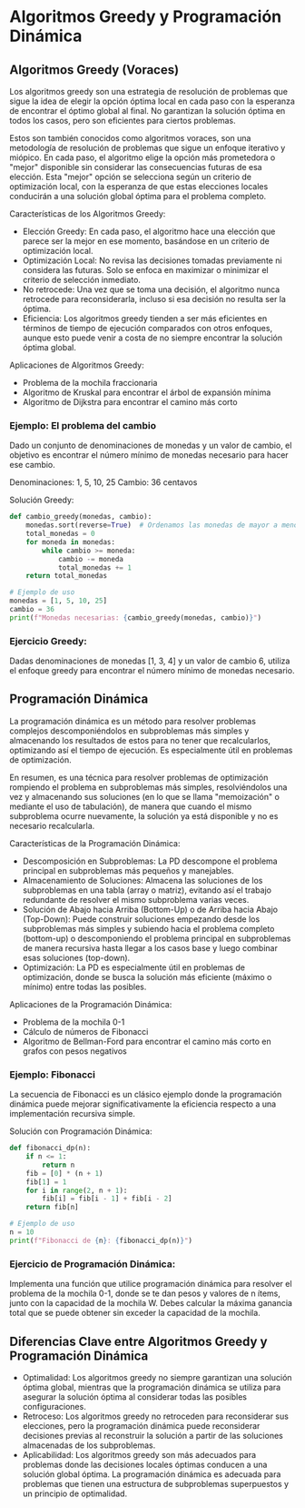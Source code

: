 # Algoritmos Greedy y Programación Dinámica

## Algoritmos Greedy (Voraces)

Los algoritmos greedy son una estrategia de resolución de problemas que sigue la idea de elegir la opción óptima local en cada paso con la esperanza de encontrar el óptimo global al final. No garantizan la solución óptima en todos los casos, pero son eficientes para ciertos problemas.

Estos son también conocidos como algoritmos voraces, son una metodología de resolución de problemas que sigue un enfoque iterativo y miópico. En cada paso, el algoritmo elige la opción más prometedora o "mejor" disponible sin considerar las consecuencias futuras de esa elección. Esta "mejor" opción se selecciona según un criterio de optimización local, con la esperanza de que estas elecciones locales conducirán a una solución global óptima para el problema completo.

Características de los Algoritmos Greedy:
- Elección Greedy: En cada paso, el algoritmo hace una elección que parece ser la mejor en ese momento, basándose en un criterio de optimización local.
- Optimización Local: No revisa las decisiones tomadas previamente ni considera las futuras. Solo se enfoca en maximizar o minimizar el criterio de selección inmediato.
- No retrocede: Una vez que se toma una decisión, el algoritmo nunca retrocede para reconsiderarla, incluso si esa decisión no resulta ser la óptima.
- Eficiencia: Los algoritmos greedy tienden a ser más eficientes en términos de tiempo de ejecución comparados con otros enfoques, aunque esto puede venir a costa de no siempre encontrar la solución óptima global.

Aplicaciones de Algoritmos Greedy:
- Problema de la mochila fraccionaria
- Algoritmo de Kruskal para encontrar el árbol de expansión mínima
- Algoritmo de Dijkstra para encontrar el camino más corto

### Ejemplo: El problema del cambio
Dado un conjunto de denominaciones de monedas y un valor de cambio, el objetivo es encontrar el número mínimo de monedas necesario para hacer ese cambio.

Denominaciones: 1, 5, 10, 25
Cambio: 36 centavos

Solución Greedy:
~~~~python
def cambio_greedy(monedas, cambio):
    monedas.sort(reverse=True)  # Ordenamos las monedas de mayor a menor
    total_monedas = 0
    for moneda in monedas:
        while cambio >= moneda:
            cambio -= moneda
            total_monedas += 1
    return total_monedas

# Ejemplo de uso
monedas = [1, 5, 10, 25]
cambio = 36
print(f"Monedas necesarias: {cambio_greedy(monedas, cambio)}")
~~~~

### Ejercicio Greedy:
Dadas denominaciones de monedas [1, 3, 4] y un valor de cambio 6, utiliza el enfoque greedy para encontrar el número mínimo de monedas necesario.



## Programación Dinámica
La programación dinámica es un método para resolver problemas complejos descomponiéndolos en subproblemas más simples y almacenando los resultados de estos para no tener que recalcularlos, optimizando así el tiempo de ejecución. Es especialmente útil en problemas de optimización.

En resumen, es una técnica para resolver problemas de optimización rompiendo el problema en subproblemas más simples, resolviéndolos una vez y almacenando sus soluciones (en lo que se llama "memoización" o mediante el uso de tabulación), de manera que cuando el mismo subproblema ocurre nuevamente, la solución ya está disponible y no es necesario recalcularla.

Características de la Programación Dinámica:
- Descomposición en Subproblemas: La PD descompone el problema principal en subproblemas más pequeños y manejables.
- Almacenamiento de Soluciones: Almacena las soluciones de los subproblemas en una tabla (array o matriz), evitando así el trabajo redundante de resolver el mismo subproblema varias veces.
- Solución de Abajo hacia Arriba (Bottom-Up) o de Arriba hacia Abajo (Top-Down): Puede construir soluciones empezando desde los subproblemas más simples y subiendo hacia el problema completo (bottom-up) o descomponiendo el problema principal en subproblemas de manera recursiva hasta llegar a los casos base y luego combinar esas soluciones (top-down).
- Optimización: La PD es especialmente útil en problemas de optimización, donde se busca la solución más eficiente (máximo o mínimo) entre todas las posibles.

Aplicaciones de la Programación Dinámica:
- Problema de la mochila 0-1
- Cálculo de números de Fibonacci
- Algoritmo de Bellman-Ford para encontrar el camino más corto en grafos con pesos negativos

### Ejemplo: Fibonacci
La secuencia de Fibonacci es un clásico ejemplo donde la programación dinámica puede mejorar significativamente la eficiencia respecto a una implementación recursiva simple.

Solución con Programación Dinámica:

~~~~python
def fibonacci_dp(n):
    if n <= 1:
        return n
    fib = [0] * (n + 1)
    fib[1] = 1
    for i in range(2, n + 1):
        fib[i] = fib[i - 1] + fib[i - 2]
    return fib[n]

# Ejemplo de uso
n = 10
print(f"Fibonacci de {n}: {fibonacci_dp(n)}")
~~~~

### Ejercicio de Programación Dinámica:

Implementa una función que utilice programación dinámica para resolver el problema de la mochila 0-1, donde se te dan pesos y valores de n ítems, junto con la capacidad de la mochila W. Debes calcular la máxima ganancia total que se puede obtener sin exceder la capacidad de la mochila.


## Diferencias Clave entre Algoritmos Greedy y Programación Dinámica
- Optimalidad: Los algoritmos greedy no siempre garantizan una solución óptima global, mientras que la programación dinámica se utiliza para asegurar la solución óptima al considerar todas las posibles configuraciones.
- Retroceso: Los algoritmos greedy no retroceden para reconsiderar sus elecciones, pero la programación dinámica puede reconsiderar decisiones previas al reconstruir la solución a partir de las soluciones almacenadas de los subproblemas.
- Aplicabilidad: Los algoritmos greedy son más adecuados para problemas donde las decisiones locales óptimas conducen a una solución global óptima. La programación dinámica es adecuada para problemas que tienen una estructura de subproblemas superpuestos y un principio de optimalidad.
